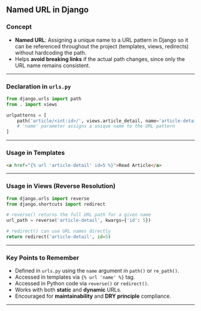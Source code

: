 ## Named URL in Django

### Concept

* **Named URL**: Assigning a unique name to a URL pattern in Django so it can be referenced throughout the project (templates, views, redirects) without hardcoding the path.
* Helps **avoid breaking links** if the actual path changes, since only the URL name remains consistent.

---

### Declaration in `urls.py`

```python
from django.urls import path
from . import views

urlpatterns = [
    path('article/<int:id>/', views.article_detail, name='article-detail'),  
    # 'name' parameter assigns a unique name to the URL pattern
]
```

---

### Usage in Templates

```html
<a href="{% url 'article-detail' id=5 %}">Read Article</a>
```

---

### Usage in Views (Reverse Resolution)

```python
from django.urls import reverse
from django.shortcuts import redirect

# reverse() returns the full URL path for a given name
url_path = reverse('article-detail', kwargs={'id': 5})

# redirect() can use URL names directly
return redirect('article-detail', id=5)
```

---

### Key Points to Remember

* Defined in `urls.py` using the `name` argument in `path()` or `re_path()`.
* Accessed in templates via `{% url 'name' %}` tag.
* Accessed in Python code via `reverse()` or `redirect()`.
* Works with both **static** and **dynamic** URLs.
* Encouraged for **maintainability** and **DRY principle** compliance.

---
